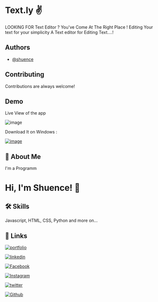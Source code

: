
# Text.ly ✌️

LOOKING FOR Text Editor ?
You've Come At The Right Place !
Editing Your text for your simplicity
A Text editor for Editing Text....!

## Authors

- [@shuence](https://www.github.com/shuence)

## Contributing

Contributions are always welcome!

## Demo

Live View of the app


![image](https://user-images.githubusercontent.com/65482186/132472725-1381047f-4e9c-407c-bcd2-19ee7c3c91ea.png)


Download It on Windows :



[![image](https://user-images.githubusercontent.com/65482186/132475801-b386708e-e23e-43cf-a37b-ffbc7acce7ff.png)](https://mega.nz/file/fo0AlSBa#dXVakF4DTOhV3B9fhISqz8b-MsJV5gBO3igIwMjFUuU)
## 🚀 About Me

I'm a Programm

# Hi, I'm Shuence! 👋

## 🛠 Skills

Javascript, HTML, CSS, Python and more on...

## 🔗 Links

[![portfolio](https://img.shields.io/badge/my_portfolio-000?&logo=ko-fi&logoColor=)](https://shuence.netlify.app/)  

[![linkedin](https://img.shields.io/badge/linkedin-0A66C2?&logo=linkedin&logoColor=black)](https://www.linkedin.com/in/shuence-823a62203/)

[![Facebook](https://img.shields.io/badge/Facebook-1877F2?&logo=facebook&logoColor=black)](https://www.facebook.com/shubham.pitekar.1/)

[![Instagram](https://img.shields.io/badge/Instagram-E4405F?&logo=instagram&logoColor=black)](https://www.instagram.com/shuence/)

[![twitter](https://img.shields.io/badge/twitter-1DA1F2?&logoColor=white)](https://twitter.com/ShubhamPitekar)

[![Github](https://img.shields.io/badge/GitHub-100000?&logo=github&logoColor=white)](https://github.com.com/shuence)
